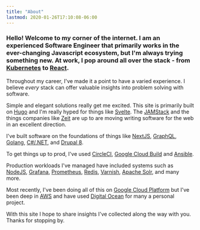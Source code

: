 ```yaml
---
title: "About"
lastmod: 2020-01-26T17:10:08-06:00
---
```


### Hello! Welcome to my corner of the internet. I am an experienced **Software Engineer** that primarily works in the ever-changing **Javascript** ecosystem, but I'm always trying something new. At work, I pop around all over the stack - from [Kubernetes](https://kubernetes.io/) to [React](https://reactjs.org/).

Throughout my career, I've made it a point to have a varied experience. I believe _every_ stack can offer valuable insights into problem solving with software.

Simple and elegant solutions really get me excited. This site is primarily built on [Hugo](https://gohugo.io) and I'm really hyped for things like [Svelte](svelte.dev). The [JAMStack](https://jamstack.org/) and the things companies like [Zeit](https://zeit.co/about) are up to are moving writing software for the web in an excellent direction.

I've built software on the foundations of things like [NextJS](https://nextjs.org/), [GraphQL](https://graphql.org/), [Golang](https://golang.org/), [C#/.NET](https://dotnet.microsoft.com/), and [Drupal 8](https://www.drupal.org/).

To get things up to prod, I've used [CircleCI](https://circleci.com/), [Google Cloud Build](https://cloud.google.com/cloud-build/) and [Ansible](https://www.ansible.com/).

Production workloads I've managed have included systems such as [NodeJS](https://nodejs.org/), [Grafana](https://grafana.com/), [Prometheus](https://prometheus.io/), [Redis](https://redis.io/), [Varnish](https://varnish-cache.org/), [Apache Solr](https://lucene.apache.org/solr/), and many more.

Most recently, I've been doing all of this on [Google Cloud Platform](https://cloud.google.com/) but I've been deep in [AWS](https://aws.amazon.com/) and have used [Digital Ocean](https://www.digitalocean.com/) for many a personal project.

With this site I hope to share insights I've collected along the way with you. Thanks for stopping by.